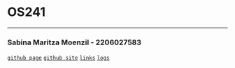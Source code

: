 # OS241
---

### Sabina Maritza Moenzil - 2206027583

[`github page`](https://sabinamaritza.github.io/os241/)
[`github site`](https://github.com/sabinamaritza/os241)
[`links`](https://github.com/sabinamaritza/os241/LINKS/)
[`logs`](https://sabinamaritza.github.io/os241/TXT/mylog.txt)
